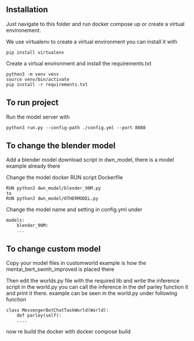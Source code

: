 ## Installation
Just navigate to this folder and run docker compose up or create a virtual environement.

We use virtualenv to create a virtual environment you can install it with 
```
pip install virtualenv
```

Create a virtual environment and install the requirements.txt

```
python3 -m venv venv
source venv/bin/activate
pip install -r requirements.txt
```

## To run project
Run the model server with 
```
python3 run.py --config-path ./config.yml --port 8080
```

## To change the blender model
Add a blender model download script in dwn_model, there is a model example already there

Change the model docker RUN script Dockerfile

```
RUN python3 dwn_model/blender_90M.py
to
RUN python3 dwn_model/OTHERMODEL.py
```

Change the model name and setting in config.yml under

```
models:
    blender_90M:
    ...
```

## To change custom model

Copy your model files in customworld
example is how the mental_bert_swmh_improved is placed there

Then edit the worlds.py file with the required lib and write the inference script in the world.py
you can call the inference in the def parley function it and print it there. example can be seen in the world.py under following function
```
class MessengerBotChatTaskWorld(World):
    def parley(self):
    ....
```
now re build the docker with docker compose build